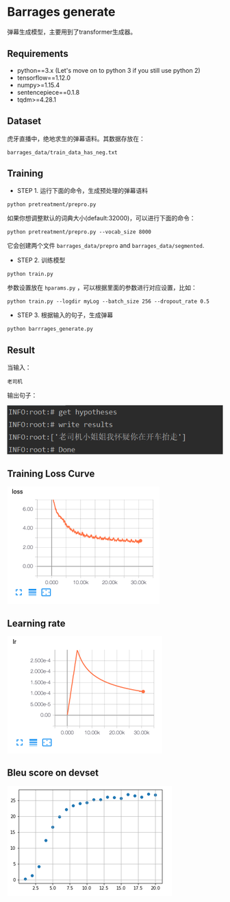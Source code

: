 # Barrages generate
弹幕生成模型，主要用到了transformer生成器。

## Requirements
* python==3.x (Let's move on to python 3 if you still use python 2)
* tensorflow==1.12.0
* numpy>=1.15.4
* sentencepiece==0.1.8
* tqdm>=4.28.1

## Dataset
虎牙直播中，绝地求生的弹幕语料。其数据存放在：
```
barrages_data/train_data_has_neg.txt
```

## Training
* STEP 1. 运行下面的命令，生成预处理的弹幕语料
```
python pretreatment/prepro.py
```
如果你想调整默认的词典大小(default:32000)，可以进行下面的命令：
```
python pretreatment/prepro.py --vocab_size 8000
```
它会创建两个文件 `barrages_data/prepro` and `barrages_data/segmented`.

* STEP 2. 训练模型
```
python train.py
```
参数设置放在 `hparams.py` ，可以根据里面的参数进行对应设置，比如：
```
python train.py --logdir myLog --batch_size 256 --dropout_rate 0.5
```

* STEP 3. 根据输入的句子，生成弹幕
```
python barrrages_generate.py
```

## Result
当输入：
```
老司机
```

输出句子：

![img](./fig/barrage_gen.png)



## Training Loss Curve
<img src="fig/loss.png">

## Learning rate
<img src="fig/lr.png">

## Bleu score on devset
<img src="fig/bleu.png">

